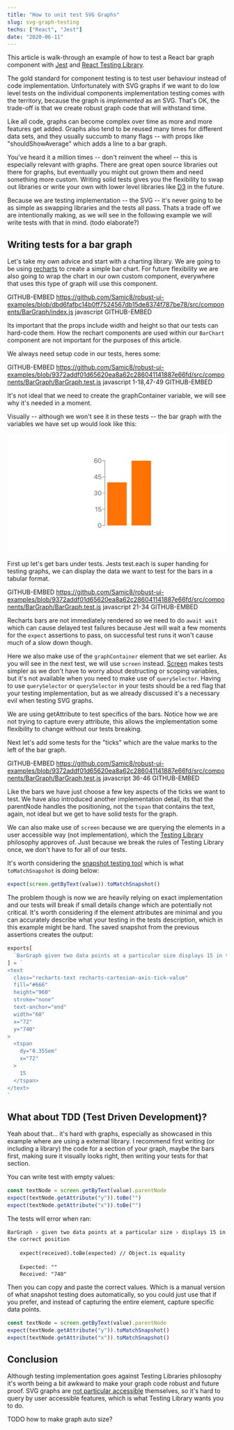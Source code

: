 ```yaml
---
title: "How to unit test SVG Graphs"
slug: svg-graph-testing
techs: ["React", "Jest"]
date: "2020-06-11"
---
```


This article is walk-through an example of how to test a React bar graph component with [Jest](https://jestjs.io/) and [React Testing Library](https://testing-library.com/docs/react-testing-library/intro).

The gold standard for component testing is to test user behaviour instead of code implementation. Unfortunately with SVG graphs if we want to do low level tests on the individual components implementation testing comes with the territory, because the graph is _implemented_ as an SVG. That's OK, the trade-off is that we create robust graph code that will withstand time.

Like all code, graphs can become complex over time as more and more features get added. Graphs also tend to be reused many times for different data sets, and they usually succumb to many flags -- with props like "shouldShowAverage" which adds a line to a bar graph.

You've heard it a million times -- don't reinvent the wheel -- this is especially relevant with graphs. There are great open source libraries out there for graphs, but eventually you might out grown them and need something more custom. Writing solid tests gives you the flexibility to swap out libraries or write your own with lower level libraries like [D3](https://d3js.org/) in the future.

Because we are testing implementation -- the SVG -- it's never going to be as simple as swapping libraries and the tests all pass. Thats a trade off we are intentionally making, as we will see in the following example we will write tests with that in mind. (todo elaborate?)

## Writing tests for a bar graph

Let's take my own advice and start with a charting library. We are going to be using [recharts](https://github.com/recharts/recharts) to create a simple bar chart. For future flexibility we are also going to wrap the chart in our own custom component, everywhere that uses this type of graph will use this component.

GITHUB-EMBED https://github.com/Samic8/robust-ui-examples/blob/dbd6fafbc14b0ff7524567db15de8374f787be78/src/components/BarGraph/index.js javascript GITHUB-EMBED

Its important that the props include width and height so that our tests can hard-code them. How the rechart components are used within our `BarChart` component are not important for the purposes of this article.

We always need setup code in our tests, heres some:

GITHUB-EMBED https://github.com/Samic8/robust-ui-examples/blob/9372addf01d65620ea8a62c286041141887e66fd/src/components/BarGraph/BarGraph.test.js javascript 1-18,47-49 GITHUB-EMBED

It's not ideal that we need to create the graphContainer variable, we will see why it's needed in a moment.

Visually -- although we won't see it in these tests -- the bar graph with the variables we have set up would look like this:

![Bar Chart Example](./bar-graph.png)

First up let's get bars under tests. Jests test.each is super handing for testing graphs, we can display the data we want to test for the bars in a tabular format.

GITHUB-EMBED https://github.com/Samic8/robust-ui-examples/blob/9372addf01d65620ea8a62c286041141887e66fd/src/components/BarGraph/BarGraph.test.js javascript 21-34 GITHUB-EMBED

Recharts bars are not immediately rendered so we need to do `await wait` which can cause delayed test failures because Jest will wait a few moments for the `expect` assertions to pass, on successful test runs it won't cause much of a slow down though.

Here we also make use of the `graphContainer` element that we set earlier. As you will see in the next test, we will use `screen` instead. [Screen](https://kentcdodds.com/blog/common-mistakes-with-react-testing-library#not-using-screen) makes tests simpler as we don't have to worry about destructing or scoping variables, but it's not available when you need to make use of `querySelector`. Having to use `querySelector` or `querySelector` in your tests should be a red flag that your testing implementation, but as we already discussed it's a necessary evil when testing SVG graphs.

We are using getAttribute to test specifics of the bars. Notice how we are not trying to capture every attribute, this allows the implementation some flexibility to change without our tests breaking.

Next let's add some tests for the "ticks" which are the value marks to the left of the bar graph.

GITHUB-EMBED https://github.com/Samic8/robust-ui-examples/blob/9372addf01d65620ea8a62c286041141887e66fd/src/components/BarGraph/BarGraph.test.js javascript 36-46 GITHUB-EMBED

Like the bars we have just choose a few key aspects of the ticks we want to test. We have also introduced another implementation detail, its that the parentNode handles the positioning, not the `tspan` that contains the text, again, not ideal but we get to have solid tests for the graph.

We can also make use of `screen` because we are querying the elements in a user accessible way (not implementation), which the [Testing Library](https://testing-library.com/docs/intro) philosophy approves of. Just because we break the rules of Testing Library once, we don't have to for all of our tests.

It's worth considering the [snapshot testing tool](/article/the-snapshot-testing-tool) which is what `toMatchSnapshot` is doing below:

```javascript
expect(screen.getByText(value)).toMatchSnapshot()
```

The problem though is now we are heavily relying on exact implementation and our tests will break if small details change which are potentially not critical. It's worth considering if the element attributes are minimal and you can accurately describe what your testing in the tests description, which in this example might be hard. The saved snapshot from the previous assertions creates the output:

```javascript
exports[
  `BarGraph given two data points at a particular size displays 15 in the correct position 1`
] = `
<text
  class="recharts-text recharts-cartesian-axis-tick-value"
  fill="#666"
  height="960"
  stroke="none"
  text-anchor="end"
  width="60"
  x="72"
  y="740"
>
  <tspan
    dy="0.355em"
    x="72"
  >
    15
  </tspan>
</text>
`
```

## What about TDD (Test Driven Development)?

Yeah about that... it's hard with graphs, especially as showcased in this example where are using a external library. I recommend first writing (or including a library) the code for a section of your graph, maybe the bars first, making sure it visually looks right, then writing your tests for that section.

You can write test with empty values:

```javascript
const textNode = screen.getByText(value).parentNode
expect(textNode.getAttribute("y")).toBe("")
expect(textNode.getAttribute("x")).toBe("")
```

The tests will error when ran:

```
BarGraph › given two data points at a particular size › displays 15 in the correct position

    expect(received).toBe(expected) // Object.is equality

    Expected: ""
    Received: "740"
```

Then you can copy and paste the correct values. Which is a manual version of what snapshot testing does automatically, so you could just use that if you prefer, and instead of capturing the entire element, capture specific data points.

```javascript
const textNode = screen.getByText(value).parentNode
expect(textNode.getAttribute("y")).toMatchSnapshot()
expect(textNode.getAttribute("x")).toMatchSnapshot()
```

## Conclusion

Although testing implementation goes against Testing Libraries philosophy it's worth being a bit awkward to make your graph code robust and future proof. SVG graphs are [not particular accessible](https://tink.uk/accessible-svg-line-graphs/) themselves, so it's hard to query by user accessible features, which is what Testing Library wants you to do.

TODO how to make graph auto size?
